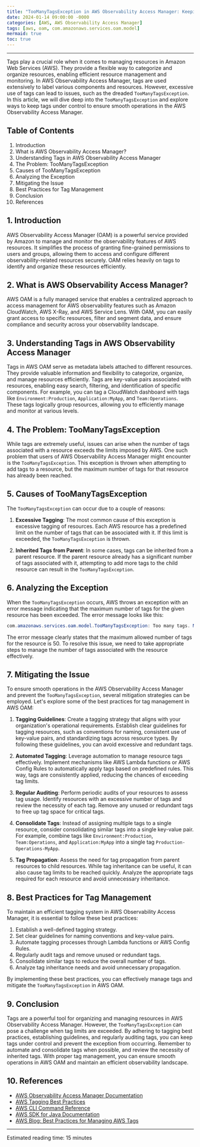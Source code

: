 ```yaml
---
title: "TooManyTagsException in AWS Observability Access Manager: Keeping Tags Under Control"
date: 2024-01-14 09:00:00 -0000
categories: [AWS, AWS Observability Access Manager]
tags: [aws, oam, com.amazonaws.services.oam.model]
mermaid: true
toc: true
---
```



---

Tags play a crucial role when it comes to managing resources in Amazon Web Services (AWS). They provide a flexible way to categorize and organize resources, enabling efficient resource management and monitoring. In AWS Observability Access Manager, tags are used extensively to label various components and resources. However, excessive use of tags can lead to issues, such as the dreaded `TooManyTagsException`. In this article, we will dive deep into the `TooManyTagsException` and explore ways to keep tags under control to ensure smooth operations in the AWS Observability Access Manager.

## Table of Contents

1. Introduction
2. What is AWS Observability Access Manager?
3. Understanding Tags in AWS Observability Access Manager
4. The Problem: TooManyTagsException
5. Causes of TooManyTagsException
6. Analyzing the Exception
7. Mitigating the Issue
8. Best Practices for Tag Management
9. Conclusion
10. References

## 1. Introduction

AWS Observability Access Manager (OAM) is a powerful service provided by Amazon to manage and monitor the observability features of AWS resources. It simplifies the process of granting fine-grained permissions to users and groups, allowing them to access and configure different observability-related resources securely. OAM relies heavily on tags to identify and organize these resources efficiently.

## 2. What is AWS Observability Access Manager?

AWS OAM is a fully managed service that enables a centralized approach to access management for AWS observability features such as Amazon CloudWatch, AWS X-Ray, and AWS Service Lens. With OAM, you can easily grant access to specific resources, filter and segment data, and ensure compliance and security across your observability landscape.

## 3. Understanding Tags in AWS Observability Access Manager

Tags in AWS OAM serve as metadata labels attached to different resources. They provide valuable information and flexibility to categorize, organize, and manage resources efficiently. Tags are key-value pairs associated with resources, enabling easy search, filtering, and identification of specific components. For example, you can tag a CloudWatch dashboard with tags like `Environment:Production`, `Application:MyApp`, and `Team:Operations`. These tags logically group resources, allowing you to efficiently manage and monitor at various levels.

## 4. The Problem: TooManyTagsException

While tags are extremely useful, issues can arise when the number of tags associated with a resource exceeds the limits imposed by AWS. One such problem that users of AWS Observability Access Manager might encounter is the `TooManyTagsException`. This exception is thrown when attempting to add tags to a resource, but the maximum number of tags for that resource has already been reached.

## 5. Causes of TooManyTagsException

The `TooManyTagsException` can occur due to a couple of reasons:

1. **Excessive Tagging**: The most common cause of this exception is excessive tagging of resources. Each AWS resource has a predefined limit on the number of tags that can be associated with it. If this limit is exceeded, the `TooManyTagsException` is thrown.

2. **Inherited Tags from Parent**: In some cases, tags can be inherited from a parent resource. If the parent resource already has a significant number of tags associated with it, attempting to add more tags to the child resource can result in the `TooManyTagsException`.

## 6. Analyzing the Exception

When the `TooManyTagsException` occurs, AWS throws an exception with an error message indicating that the maximum number of tags for the given resource has been exceeded. The error message looks like this:

```java
com.amazonaws.services.oam.model.TooManyTagsException: Too many tags. Maximum allowed: 50
```

The error message clearly states that the maximum allowed number of tags for the resource is 50. To resolve this issue, we need to take appropriate steps to manage the number of tags associated with the resource effectively.

## 7. Mitigating the Issue

To ensure smooth operations in the AWS Observability Access Manager and prevent the `TooManyTagsException`, several mitigation strategies can be employed. Let's explore some of the best practices for tag management in AWS OAM:

1. **Tagging Guidelines**: Create a tagging strategy that aligns with your organization's operational requirements. Establish clear guidelines for tagging resources, such as conventions for naming, consistent use of key-value pairs, and standardizing tags across resource types. By following these guidelines, you can avoid excessive and redundant tags.

2. **Automated Tagging**: Leverage automation to manage resource tags effectively. Implement mechanisms like AWS Lambda functions or AWS Config Rules to automatically apply tags based on predefined rules. This way, tags are consistently applied, reducing the chances of exceeding tag limits.

3. **Regular Auditing**: Perform periodic audits of your resources to assess tag usage. Identify resources with an excessive number of tags and review the necessity of each tag. Remove any unused or redundant tags to free up tag space for critical tags.

4. **Consolidate Tags**: Instead of assigning multiple tags to a single resource, consider consolidating similar tags into a single key-value pair. For example, combine tags like `Environment:Production`, `Team:Operations`, and `Application:MyApp` into a single tag `Production-Operations-MyApp`.

5. **Tag Propagation**: Assess the need for tag propagation from parent resources to child resources. While tag inheritance can be useful, it can also cause tag limits to be reached quickly. Analyze the appropriate tags required for each resource and avoid unnecessary inheritance.

## 8. Best Practices for Tag Management

To maintain an efficient tagging system in AWS Observability Access Manager, it is essential to follow these best practices:

1. Establish a well-defined tagging strategy.
2. Set clear guidelines for naming conventions and key-value pairs.
3. Automate tagging processes through Lambda functions or AWS Config Rules.
4. Regularly audit tags and remove unused or redundant tags.
5. Consolidate similar tags to reduce the overall number of tags.
6. Analyze tag inheritance needs and avoid unnecessary propagation.

By implementing these best practices, you can effectively manage tags and mitigate the `TooManyTagsException` in AWS OAM.

## 9. Conclusion

Tags are a powerful tool for organizing and managing resources in AWS Observability Access Manager. However, the `TooManyTagsException` can pose a challenge when tag limits are exceeded. By adhering to tagging best practices, establishing guidelines, and regularly auditing tags, you can keep tags under control and prevent the exception from occurring. Remember to automate and consolidate tags when possible, and review the necessity of inherited tags. With proper tag management, you can ensure smooth operations in AWS OAM and maintain an efficient observability landscape.

## 10. References

- [AWS Observability Access Manager Documentation](https://docs.aws.amazon.com/oam/latest/userguide/what-is-oam.html)
- [AWS Tagging Best Practices](https://aws.amazon.com/answers/account-management/aws-tagging-strategies/)
- [AWS CLI Command Reference](https://awscli.amazonaws.com/v2/documentation/api/latest/reference/oam/index.html)
- [AWS SDK for Java Documentation](https://sdk.amazonaws.com/java/api/latest/software/amazon/awssdk/services/oam/package-summary.html)
- [AWS Blog: Best Practices for Managing AWS Tags](https://aws.amazon.com/blogs/aws-best-practices/best-practices-for-managing-aws-tags/)
---
Estimated reading time: 15 minutes